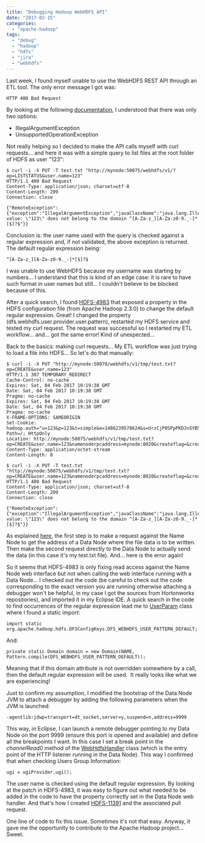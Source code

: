```yaml
---
title: "Debugging Hadoop WebHDFS API"
date: "2017-02-15"
categories: 
  - "apache-hadoop"
tags: 
  - "debug"
  - "hadoop"
  - "hdfs"
  - "jira"
  - "webhdfs"
---
```


Last week, I found myself unable to use the WebHDFS REST API through an ETL tool. The only error message I got was:

```
HTTP 400 Bad Request
```

By looking at the following [documentation](https://hadoop.apache.org/docs/r1.0.4/webhdfs.html#HTTP+Response+Codes), I understood that there was only two options:

- IllegalArgumentException
- UnsupportedOperationException

Not really helping so I decided to make the API calls myself with curl requests... and here it was with a simple query to list files at the root folder of HDFS as user "123":

```
$ curl -i -X PUT -T test.txt "http://mynode:50075/webhdfs/v1/?op=LISTSTATUS&user.name=123"
HTTP/1.1 400 Bad Request
Content-Type: application/json; charset=utf-8
Content-Length: 209
Connection: close

{"RemoteException":{"exception":"IllegalArgumentException","javaClassName":"java.lang.IllegalArgumentException","message":"Invalid value: \"123\" does not belong to the domain ^[A-Za-z_][A-Za-z0-9._-]*[$]?$"}}
```

Conclusion is: the user name used with the query is checked against a regular expression and, if not validated, the above exception is returned. The default regular expression being:

```
^[A-Za-z_][A-Za-z0-9._-]*[$]?$
```

I was unable to use WebHDFS because my username was starting by numbers... I understand that this is kind of an edge case: it is rare to have such format in user names but still... I couldn't believe to be blocked because of this.

After a quick search, I found [HDFS-4983](https://issues.apache.org/jira/browse/HDFS-4983) that exposed a property in the HDFS configuration file (from Apache Hadoop 2.3.0) to change the default regular expression. Great! I changed the property (dfs.webhdfs.user.provider.user.pattern), restarted my HDFS service and tested my curl request. The request was successful so I restarted my ETL workflow... and... got the same error! Kind of unexpected...

Back to the basics: making curl requests... My ETL workflow was just trying to load a file into HDFS... So let's do that manually:

```
$ curl -i -X PUT "http://mynode:50070/webhdfs/v1/tmp/test.txt?op=CREATE&user.name=123"
HTTP/1.1 307 TEMPORARY_REDIRECT
Cache-Control: no-cache
Expires: Sat, 04 Feb 2017 10:19:38 GMT
Date: Sat, 04 Feb 2017 10:19:38 GMT
Pragma: no-cache
Expires: Sat, 04 Feb 2017 10:19:38 GMT
Date: Sat, 04 Feb 2017 10:19:38 GMT
Pragma: no-cache
X-FRAME-OPTIONS: SAMEORIGIN
Set-Cookie: hadoop.auth="u=123&p=123&t=simple&e=1486239578624&s=UrzCjP0SPpPKDJnSYB5BsKuQVKc="; Path=/; HttpOnly
Location: http://mynode:50075/webhdfs/v1/tmp/test.txt?op=CREATE&user.name=123&namenoderpcaddress=mynode:8020&createflag=&createparent=true&overwrite=false
Content-Type: application/octet-stream
Content-Length: 0

$ curl -i -X PUT -T test.txt "http://mynode:50075/webhdfs/v1/tmp/test.txt?op=CREATE&user.name=123&namenoderpcaddress=mynode:8020&createflag=&createparent=true&overwrite=false"
HTTP/1.1 400 Bad Request
Content-Type: application/json; charset=utf-8
Content-Length: 209
Connection: close

{"RemoteException":{"exception":"IllegalArgumentException","javaClassName":"java.lang.IllegalArgumentException","message":"Invalid value: \"123\" does not belong to the domain ^[A-Za-z_][A-Za-z0-9._-]*[$]?$"}}
```

As explained [here](https://hadoop.apache.org/docs/r1.0.4/webhdfs.html#CREATE), the first step is to make a request against the Name Node to get the address of a Data Node where the file data is to be written. Then make the second request directly to the Data Node to actually send the data (in this case it's my test.txt file). And... here is the error again!

So it seems that HDFS-4983 is only fixing read access against the Name Node web interface but not when calling the web interface running with a Data Node... I checked out the code (be careful to check out the code corresponding to the exact version you are running otherwise attaching a debugger won't be helpful, in my case I got the sources from Hortonworks repositories), and imported it in my Eclipse IDE. A quick search in the code to find occurrences of the regular expression lead me to [UserParam](https://github.com/apache/hadoop/blob/trunk/hadoop-hdfs-project/hadoop-hdfs-client/src/main/java/org/apache/hadoop/hdfs/web/resources/UserParam.java) class where I found a static import:

```
import static org.apache.hadoop.hdfs.DFSConfigKeys.DFS_WEBHDFS_USER_PATTERN_DEFAULT;
```

And:

```
private static Domain domain = new Domain(NAME, Pattern.compile(DFS_WEBHDFS_USER_PATTERN_DEFAULT));
```

Meaning that if this domain attribute is not overridden somewhere by a call, then the default regular expression will be used.  It really looks like what we are experiencing!

Just to confirm my assumption, I modified the bootstrap of the Data Node JVM to attach a debugger by adding the following parameters when the JVM is launched:

```
-agentlib:jdwp=transport=dt_socket,server=y,suspend=n,address=9999
```

This way, in Eclipse, I can launch a remote debugger pointing to my Data Node on the port 9999 (ensure this port is opened and available) and define all the breakpoints I want. In this case I set a break point in the _channelRead0_ method of the [WebHdfsHandler](https://github.com/apache/hadoop/blob/trunk/hadoop-hdfs-project/hadoop-hdfs/src/main/java/org/apache/hadoop/hdfs/server/datanode/web/webhdfs/WebHdfsHandler.java) class (which is the entry point of the HTTP listener running in the Data Node). This way I confirmed that when checking Users Group Information:

```
ugi = ugiProvider.ugi();
```

The user name is checked using the default regular expression. By looking at the patch in HDFS-4983, it was easy to figure out what needed to be added in the code to have the property correctly set in the Data Node web handler. And that's how I created [HDFS-11391](https://issues.apache.org/jira/browse/HDFS-11391) and the associated pull request.

One line of code to fix this issue. Sometimes it's not that easy. Anyway, it gave me the opportunity to contribute to the Apache Hadoop project... Sweet.
